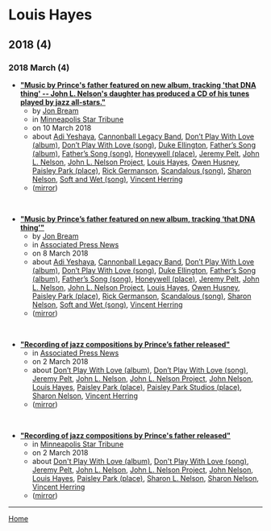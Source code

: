 # Louis Hayes

## 2018 (4)

### 2018 March (4)

 - [**"Music by Prince's father featured on new album, tracking 'that DNA thing' -- John L. Nelson's daughter has produced a CD of his tunes played by jazz all-stars."**](https://www.startribune.com/music-by-prince-s-father-featured-on-new-album-tracking-that-dna-thing/476308573/)
    - by [Jon Bream](../../authors/jon-bream/index.md)
    - in [Minneapolis Star Tribune](../../publications/k-o/minneapolis-star-tribune/index.md)
    - on 10 March 2018
    - about [Adi Yeshaya](../../topics/adi-yeshaya/index.md), [Cannonball Legacy Band](../../topics/cannonball-legacy-band/index.md), [Don’t Play With Love (album)](../../topics/album/don-t-play-with-love/index.md), [Don’t Play With Love (song)](../../topics/song/don-t-play-with-love/index.md), [Duke Ellington](../../topics/duke-ellington/index.md), [Father’s Song (album)](../../topics/album/father-s-song/index.md), [Father’s Song (song)](../../topics/song/father-s-song/index.md), [Honeywell (place)](../../topics/place/honeywell/index.md), [Jeremy Pelt](../../topics/jeremy-pelt/index.md), [John L. Nelson](../../topics/john-l-nelson/index.md), [John L. Nelson Project](../../topics/john-l-nelson-project/index.md), [Louis Hayes](../../topics/louis-hayes/index.md), [Owen Husney](../../topics/owen-husney/index.md), [Paisley Park (place)](../../topics/place/paisley-park/index.md), [Rick Germanson](../../topics/rick-germanson/index.md), [Scandalous (song)](../../topics/song/scandalous/index.md), [Sharon Nelson](../../topics/sharon-nelson/index.md), [Soft and Wet (song)](../../topics/song/soft-and-wet/index.md), [Vincent Herring](../../topics/vincent-herring/index.md)
    - ([mirror](https://web.archive.org/web/*/https://www.startribune.com/music-by-prince-s-father-featured-on-new-album-tracking-that-dna-thing/476308573/))

<br />

 - [**"Music by Prince’s father featured on new album, tracking ‘that DNA thing’"**](https://apnews.com/869e0302972c4e36aa99981332602cd0)
    - by [Jon Bream](../../authors/jon-bream/index.md)
    - in [Associated Press News](../../publications/a-e/associated-press-news/index.md)
    - on 8 March 2018
    - about [Adi Yeshaya](../../topics/adi-yeshaya/index.md), [Cannonball Legacy Band](../../topics/cannonball-legacy-band/index.md), [Don’t Play With Love (album)](../../topics/album/don-t-play-with-love/index.md), [Don’t Play With Love (song)](../../topics/song/don-t-play-with-love/index.md), [Duke Ellington](../../topics/duke-ellington/index.md), [Father’s Song (album)](../../topics/album/father-s-song/index.md), [Father’s Song (song)](../../topics/song/father-s-song/index.md), [Honeywell (place)](../../topics/place/honeywell/index.md), [Jeremy Pelt](../../topics/jeremy-pelt/index.md), [John L. Nelson](../../topics/john-l-nelson/index.md), [John L. Nelson Project](../../topics/john-l-nelson-project/index.md), [Louis Hayes](../../topics/louis-hayes/index.md), [Owen Husney](../../topics/owen-husney/index.md), [Paisley Park (place)](../../topics/place/paisley-park/index.md), [Rick Germanson](../../topics/rick-germanson/index.md), [Scandalous (song)](../../topics/song/scandalous/index.md), [Sharon Nelson](../../topics/sharon-nelson/index.md), [Soft and Wet (song)](../../topics/song/soft-and-wet/index.md), [Vincent Herring](../../topics/vincent-herring/index.md)
    - ([mirror](https://web.archive.org/web/*/https://apnews.com/869e0302972c4e36aa99981332602cd0))

<br />

 - [**"Recording of jazz compositions by Prince’s father released"**](https://apnews.com/266d5d7ee9454715a6f8c4cfddb7bf77)
    - in [Associated Press News](../../publications/a-e/associated-press-news/index.md)
    - on 2 March 2018
    - about [Don’t Play With Love (album)](../../topics/album/don-t-play-with-love/index.md), [Don’t Play With Love (song)](../../topics/song/don-t-play-with-love/index.md), [Jeremy Pelt](../../topics/jeremy-pelt/index.md), [John L. Nelson](../../topics/john-l-nelson/index.md), [John L. Nelson Project](../../topics/john-l-nelson-project/index.md), [John Nelson](../../topics/john-nelson/index.md), [Louis Hayes](../../topics/louis-hayes/index.md), [Paisley Park (place)](../../topics/place/paisley-park/index.md), [Paisley Park Studios (place)](../../topics/place/paisley-park-studios/index.md), [Sharon Nelson](../../topics/sharon-nelson/index.md), [Vincent Herring](../../topics/vincent-herring/index.md)
    - ([mirror](https://web.archive.org/web/*/https://apnews.com/266d5d7ee9454715a6f8c4cfddb7bf77))

<br />

 - [**"Recording of jazz compositions by Prince's father released"**](https://www.startribune.com/recording-of-jazz-compositions-by-prince-s-father-released/475668083/)
    - in [Minneapolis Star Tribune](../../publications/k-o/minneapolis-star-tribune/index.md)
    - on 2 March 2018
    - about [Don't Play With Love (album)](../../topics/album/don-t-play-with-love/index.md), [Don't Play With Love (song)](../../topics/song/don-t-play-with-love/index.md), [Jeremy Pelt](../../topics/jeremy-pelt/index.md), [John L. Nelson](../../topics/john-l-nelson/index.md), [John L. Nelson Project](../../topics/john-l-nelson-project/index.md), [John Nelson](../../topics/john-nelson/index.md), [Louis Hayes](../../topics/louis-hayes/index.md), [Paisley Park (place)](../../topics/place/paisley-park/index.md), [Sharon L. Nelson](../../topics/sharon-l-nelson/index.md), [Sharon Nelson](../../topics/sharon-nelson/index.md), [Vincent Herring](../../topics/vincent-herring/index.md)
    - ([mirror](https://web.archive.org/web/*/https://www.startribune.com/recording-of-jazz-compositions-by-prince-s-father-released/475668083/))

----

[Home](../index.md)
